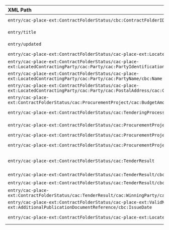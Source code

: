 | XML Path | Ontology Property | Entity Class | Related Entity Class | Subject Generation | Join Condition | Datatype | Function Name | Function Output |
| :--- | :--- | :--- | :--- | :--- | :--- | :--- | :--- | :--- |
| `entry/cac-place-ext:ContractFolderStatus/cbc:ContractFolderID` | `:hasID` | `:Procedure` | `:Identifier` | `procurement-procedure:{entry/cac-place-ext:ContractFolderStatus/cbc:ContractFolderID}` | - | - | - | - |
| `entry/title` | `dcterms:title` | `:Procedure` | - | `procurement-procedure:{entry/cac-place-ext:ContractFolderStatus/cbc:ContractFolderID}` | - | `xsd:string` | - | - |
| `entry/updated` | `dcterms:modified` | `:Procedure` | - | `procurement-procedure:{entry/cac-place-ext:ContractFolderStatus/cbc:ContractFolderID}` | - | `xsd:dateTime` | - | - |
| `entry/cac-place-ext:ContractFolderStatus/cac-place-ext:LocatedContractingParty/cac:Party` | `:playedByOrganisation` | `:Buyer` | `org:Organization` | `buyer-role:{entry/cac-place-ext:ContractFolderStatus/cbc:ContractFolderID}` | The `:Procedure` is procured by the `:Buyer` | - | - | - |
| `entry/cac-place-ext:ContractFolderStatus/cac-place-ext:LocatedContractingParty/cac:Party/cac:PartyIdentification/cbc:ID[@schemeName='NIF']` | `:hasID` | `org:Organization` | `:Identifier` | `organisation:{value}` | - | - | - | - |
| `entry/cac-place-ext:ContractFolderStatus/cac-place-ext:LocatedContractingParty/cac:Party/cac:PartyName/cbc:Name` | `foaf:name` | `org:Organization` | - | `organisation:{entry/.../cac:Party/cac:PartyIdentification/cbc:ID[@schemeName='NIF']}` | - | `xsd:string` | - | - |
| `entry/cac-place-ext:ContractFolderStatus/cac-place-ext:LocatedContractingParty/cac:Party/cac:PostalAddress/cac:Country/cbc:IdentificationCode` | `:hasCountryCode` | `org:Organization` | `skos:Concept` | `organisation:{entry/.../cac:Party/cac:PartyIdentification/cbc:ID[@schemeName='NIF']}` | - | - | `map_country_code` | `http://publications.europa.eu/resource/authority/country/{value}` |
| `entry/cac-place-ext:ContractFolderStatus/cac:ProcurementProject/cac:BudgetAmount/cbc:EstimatedOverallContractAmount` | `:hasTotalEstimatedValue` | `:Procedure` | `schema:MonetaryAmount` | `procurement-procedure:{entry/cac-place-ext:ContractFolderStatus/cbc:ContractFolderID}` | - | `xsd:decimal` | - | - |
| `entry/cac-place-ext:ContractFolderStatus/cac:TenderingProcess/cbc:ProcedureCode` | `:hasProcedureType` | `:Procedure` | `skos:Concept` | `procurement-procedure:{entry/cac-place-ext:ContractFolderStatus/cbc:ContractFolderID}` | - | - | `map_procedure_type` | `http://publications.europa.eu/resource/authority/procurement-procedure-type/{mapped_value}` (e.g., `neg-wo-call` for code `9`) |
| `entry/cac-place-ext:ContractFolderStatus/cac:ProcurementProjectLot` | `:hasProcurementScopeDividedIntoLot` | `:Procedure` | `:Lot` | `procurement-procedure:{entry/cac-place-ext:ContractFolderStatus/cbc:ContractFolderID}` | - | - | - | - |
| `entry/cac-place-ext:ContractFolderStatus/cac:ProcurementProjectLot/cbc:ID` | `:hasID` | `:Lot` | `:Identifier` | `lot:{entry/cac-place-ext:ContractFolderStatus/cbc:ContractFolderID}:{value}` | - | - | - | - |
| `entry/cac-place-ext:ContractFolderStatus/cac:ProcurementProjectLot/cac:ProcurementProject/cbc:Name` | `dcterms:title` | `:Lot` | - | `lot:{entry/cac-place-ext:ContractFolderStatus/cbc:ContractFolderID}:{entry/.../cac:ProcurementProjectLot/cbc:ID}` | - | `xsd:string` | - | - |
| `entry/cac-place-ext:ContractFolderStatus/cac:TenderResult` | `:describesLot` | `:LotAwardOutcome` | `:Lot` | `lot-award-outcome:{entry/cac-place-ext:ContractFolderStatus/cbc:ContractFolderID}:{entry/.../cac:TenderResult/cac:AwardedTenderedProject/cbc:ProcurementProjectLotID}` | When `cac:TenderResult/cac:AwardedTenderedProject/cbc:ProcurementProjectLotID` matches `cac:ProcurementProjectLot/cbc:ID` | - | - | - |
| `entry/cac-place-ext:ContractFolderStatus/cac:TenderResult/cbc:AwardDate` | `:hasAwardDecisionDate` | `:LotAwardOutcome` | - | `lot-award-outcome:{procurement_id}:{lot_id}` | Join based on lot ID | `xsd:date` | - | - |
| `entry/cac-place-ext:ContractFolderStatus/cac:TenderResult/cbc:ReceivedTenderQuantity` | `:hasReceivedTenders` | `:SubmissionStatisticalInformation` | - | `submission-stats:{procurement_id}:{lot_id}` | `SubmissionStatisticalInformation` `concernsSubmissionsForLot` the `:Lot` | `xsd:integer` | - | - |
| `entry/cac-place-ext:ContractFolderStatus/cac:TenderResult/cac:WinningParty/cac:PartyIdentification/cbc:ID[@schemeName='NIF']` | `:playedByOrganisation` | `:Winner` | `org:Organization` | `winner-role:{procurement_id}:{lot_id}` | The `:LotAwardOutcome` has a `:Winner` | - | - | - |
| `entry/cac-place-ext:ContractFolderStatus/cac-place-ext:ValidNoticeInfo/cac-place-ext:AdditionalPublicationDocumentReference/cbc:IssueDate` | `:hasDispatchDate` | `:ResultNotice` | - | `notice:{entry/cac-place-ext:ContractFolderStatus/cbc:ContractFolderID}` | - | `xsd:date` | - | - |
| `entry/cac-place-ext:ContractFolderStatus/cac-place-ext:LocatedContractingParty/cbc:ContractingPartyTypeCode` | `:hasBuyerLegalType` | `:Buyer` | `skos:Concept` | `buyer-role:{entry/cac-place-ext:ContractFolderStatus/cbc:ContractFolderID}` | - | - | `map_buyer_legal_type` | `http://publications.europa.eu/resource/authority/buyer-legal-type/{mapped_value}` (e.g., `body-pl-ra` for code `3`) |
